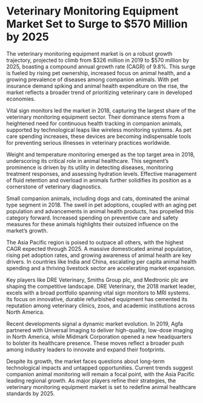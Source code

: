 <h1>Veterinary Monitoring Equipment Market Set to Surge to $570 Million by 2025</h1>
<p>The veterinary monitoring equipment market is on a robust growth trajectory, projected to climb from $326 million in 2019 to $570 million by 2025, boasting a compound annual growth rate (CAGR) of 9.8%. This surge is fueled by rising pet ownership, increased focus on animal health, and a growing prevalence of diseases among companion animals. With pet insurance demand spiking and animal health expenditure on the rise, the market reflects a broader trend of prioritizing veterinary care in developed economies.</p>
<p>Vital sign monitors led the market in 2018, capturing the largest share of the veterinary monitoring equipment sector. Their dominance stems from a heightened need for continuous health tracking in companion animals, supported by technological leaps like wireless monitoring systems. As pet care spending increases, these devices are becoming indispensable tools for preventing serious illnesses in veterinary practices worldwide.</p>
<p>Weight and temperature monitoring emerged as the top target area in 2018, underscoring its critical role in animal healthcare. This segment&rsquo;s prominence is driven by its utility in detecting diseases, monitoring treatment responses, and assessing hydration levels. Effective management of fluid retention and overload in animals further solidifies its position as a cornerstone of veterinary diagnostics.</p>
<p>Small companion animals, including dogs and cats, dominated the animal type segment in 2018. The swell in pet adoptions, coupled with an aging pet population and advancements in animal health products, has propelled this category forward. Increased spending on preventive care and safety measures for these animals highlights their outsized influence on the market&rsquo;s growth.</p>
<p>The Asia Pacific region is poised to outpace all others, with the highest CAGR expected through 2025. A massive domesticated animal population, rising pet adoption rates, and growing awareness of animal health are key drivers. In countries like India and China, escalating per capita animal health spending and a thriving livestock sector are accelerating market expansion.</p>
<p>Key players like DRE Veterinary, Smiths Group plc, and Medtronic plc are shaping the competitive landscape. DRE Veterinary, the 2018 market leader, excels with a broad portfolio spanning vital sign monitors to MRI systems. Its focus on innovative, durable refurbished equipment has cemented its reputation among veterinary clinics, zoos, and academic institutions across North America.</p>
<p>Recent developments signal a dynamic market evolution. In 2019, Agfa partnered with Universal Imaging to deliver high-quality, low-dose imaging in North America, while Midmark Corporation opened a new headquarters to bolster its healthcare presence. These moves reflect a broader push among industry leaders to innovate and expand their footprints.</p>
<p>Despite its growth, the market faces questions about long-term technological impacts and untapped opportunities. Current trends suggest companion animal monitoring will remain a focal point, with the Asia Pacific leading regional growth. As major players refine their strategies, the veterinary monitoring equipment market is set to redefine animal healthcare standards by 2025.</p>
